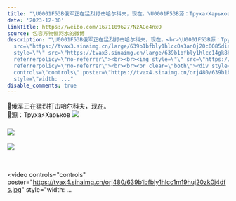 ```yaml
---
title: "\U0001F53B俄军正在猛烈打击哈尔科夫，现在。\U0001F53B源：Труха⚡️Харьков [图片][图片][图片]"
date: '2023-12-30'
linkTitle: https://weibo.com/1671109627/NzACe4nxO
source: 包容万物恒河水的微博
description: "\U0001F53B俄军正在猛烈打击哈尔科夫，现在。<br>\U0001F53B源：Труха⚡️Харьков <img style=\"\"
  src=\"https://tvax3.sinaimg.cn/large/639b1bfbly1hlcc0a3an0j20c0085die.jpg\" referrerpolicy=\"no-referrer\"><br><br><img
  style=\"\" src=\"https://tvax3.sinaimg.cn/large/639b1bfbly1hlcc14gk8hj20c20j7457.jpg\"
  referrerpolicy=\"no-referrer\"><br><br><img style=\"\" src=\"https://tvax2.sinaimg.cn/large/639b1bfbly1hlcc18p08qj20bf0p5aim.jpg\"
  referrerpolicy=\"no-referrer\"><br><br><br clear=\"both\"><div style=\"clear: both\"></div><video
  controls=\"controls\" poster=\"https://tvax4.sinaimg.cn/orj480/639b1bfbly1hlcc1m19huj20zk0j4dfs.jpg\"
  style=\"width: ..."
disable_comments: true
---
```

🔻俄军正在猛烈打击哈尔科夫，现在。<br>🔻源：Труха⚡️Харьков <img style="" src="https://tvax3.sinaimg.cn/large/639b1bfbly1hlcc0a3an0j20c0085die.jpg" referrerpolicy="no-referrer"><br><br><img style="" src="https://tvax3.sinaimg.cn/large/639b1bfbly1hlcc14gk8hj20c20j7457.jpg" referrerpolicy="no-referrer"><br><br><img style="" src="https://tvax2.sinaimg.cn/large/639b1bfbly1hlcc18p08qj20bf0p5aim.jpg" referrerpolicy="no-referrer"><br><br><br clear="both"><div style="clear: both"></div><video controls="controls" poster="https://tvax4.sinaimg.cn/orj480/639b1bfbly1hlcc1m19huj20zk0j4dfs.jpg" style="width: ...